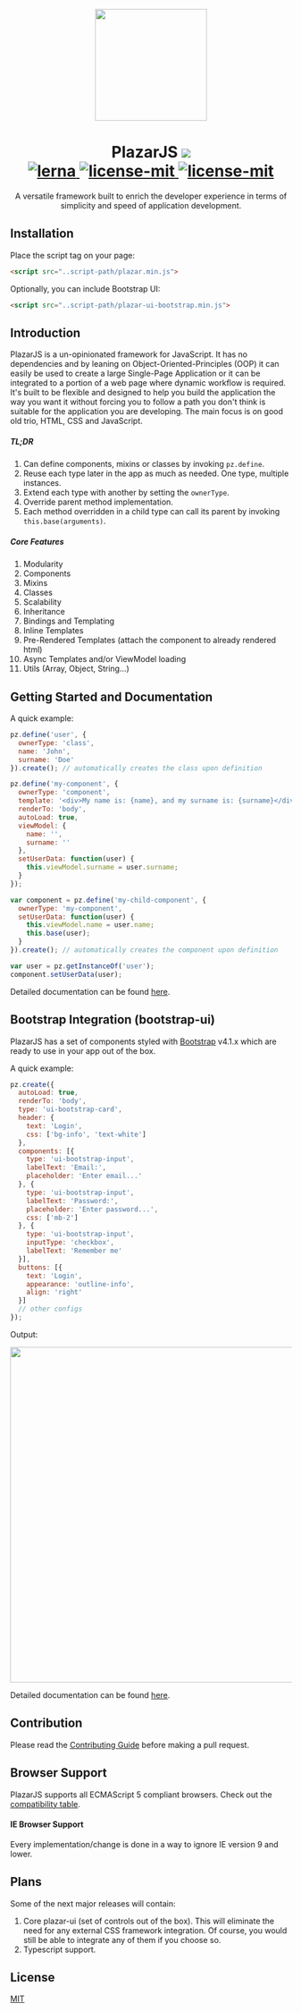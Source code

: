 <p align="center">
  <a href="https://github.com/ProticM/plazar-js">
    <img src="http://www.plazarjs.com/content/images/logo-large.png" width="200" height="200" />
  </a>
  <h1 align="center">
    PlazarJS
  <a href="https://twitter.com/intent/tweet?text=PlazarJS,%20un%2Dopinionated%20framework%20for%20JavaScript%20built%20to%20enrich%20the%20developer%20experience%20in%20terms%20of%20simplicity%20and%20speed%20of%20application%20development&url=https://github.com/ProticM/plazar%2Djs&hashtags=javascript,webdev,webdevelopment">
    <img src="https://img.shields.io/twitter/url/http/shields.io.svg?style=social" />
  </a>
    <br>
    <a href="https://github.com/lerna/lerna">
    <img src="https://img.shields.io/badge/maintained%20with-lerna-cc00ff.svg" alt="lerna" />
    </a>
    <a href="https://www.npmjs.com/package/@plazarjs/core">
    <img src="https://img.shields.io/badge/License-MIT-brightgreen.svg" alt="license-mit" />
    </a>
    <a href="https://www.npmjs.com/package/@plazarjs/core">
    <img src="https://img.shields.io/npm/v/@plazarjs/core.svg?style=flat" alt="license-mit" />
    </a>
  </h1>

  <p align="center">
A versatile framework built to enrich the developer experience in terms of simplicity and speed of application development.
</p>
</p>

## Installation

Place the script tag on your page:
```html
<script src="..script-path/plazar.min.js"> 
```
Optionally, you can include Bootstrap UI:
```html
<script src="..script-path/plazar-ui-bootstrap.min.js">
```

## Introduction

PlazarJS is a un-opinionated framework for JavaScript. It has no dependencies and by leaning on Object-Oriented-Principles (OOP) it can easily be used to create a large Single-Page Application or it can be integrated to a portion of a web page where dynamic workflow is required. It's built to be flexible and designed to help you build the application the way you want it without forcing you to follow a path you don't think is suitable for the application you are developing. The main focus is on good old trio, HTML, CSS and JavaScript.

##### TL;DR

1. Can define components, mixins or classes by invoking `pz.define`.
2. Reuse each type later in the app as much as needed. One type, multiple instances.
3. Extend each type with another by setting the `ownerType`.
4. Override parent method implementation.
5. Each method overridden in a child type can call its parent by invoking `this.base(arguments)`.

##### Core Features

1. Modularity
2. Components
3. Mixins
4. Classes
5. Scalability
6. Inheritance
7. Bindings and Templating
8. Inline Templates
9. Pre-Rendered Templates (attach the component to already rendered html)
10. Async Templates and/or ViewModel loading
11. Utils (Array, Object, String...)

## Getting Started and Documentation

A quick example:

```javascript
pz.define('user', {
  ownerType: 'class',
  name: 'John',
  surname: 'Doe'
}).create(); // automatically creates the class upon definition

pz.define('my-component', {
  ownerType: 'component',
  template: '<div>My name is: {name}, and my surname is: {surname}</div>',
  renderTo: 'body',
  autoLoad: true,
  viewModel: {
    name: '',
    surname: ''
  },
  setUserData: function(user) {
    this.viewModel.surname = user.surname;
  }
});

var component = pz.define('my-child-component', {
  ownerType: 'my-component',
  setUserData: function(user) {
    this.viewModel.name = user.name;
    this.base(user);
  }
}).create(); // automatically creates the component upon definition

var user = pz.getInstanceOf('user');
component.setUserData(user);
```

Detailed documentation can be found <a href="http://www.plazarjs.com">here</a>.

## Bootstrap Integration (bootstrap-ui)

PlazarJS has a set of components styled with [Bootstrap](http://getbootstrap.com/) v4.1.x which are ready to use in your app out of the box.

A quick example:

```javascript 
pz.create({ 
  autoLoad: true, 
  renderTo: 'body', 
  type: 'ui-bootstrap-card',
  header: {
    text: 'Login', 
    css: ['bg-info', 'text-white'] 
  },
  components: [{
    type: 'ui-bootstrap-input',
    labelText: 'Email:',
    placeholder: 'Enter email...'
  }, {
    type: 'ui-bootstrap-input',
    labelText: 'Password:',
    placeholder: 'Enter password...',
    css: ['mb-2']
  }, {
    type: 'ui-bootstrap-input',
    inputType: 'checkbox',
    labelText: 'Remember me'
  }],
  buttons: [{
    text: 'Login',
    appearance: 'outline-info',
    align: 'right'
  }]
  // other configs 
});
```
Output:
<p align="center">
  <a href="https://github.com/ProticM/plazar-js">
    <img src="http://www.plazarjs.com/content/images/bootstrap-example-2.png" width="600" />
  </a>
</p>

Detailed documentation can be found <a href="http://www.plazarjs.com">here</a>.

## Contribution

Please read the <a href="https://github.com/ProticM/plazar-js/blob/master/CONTRIBUTING.md">Contributing Guide</a> before making a pull request.

## Browser Support

PlazarJS supports all ECMAScript 5 compliant browsers. Check out the <a href="http://kangax.github.io/compat-table/es5/">compatibility table</a>.

#### IE Browser Support

Every implementation/change is done in a way to ignore IE version 9 and lower.

## Plans

Some of the next major releases will contain:

1. Core plazar-ui (set of controls out of the box). This will eliminate the need for any external CSS framework integration. Of course, you would still be able to integrate any of them if you choose so.
2. Typescript support.

## License

<a href="https://github.com/ProticM/plazar-js/blob/master/LICENSE">MIT</a>
